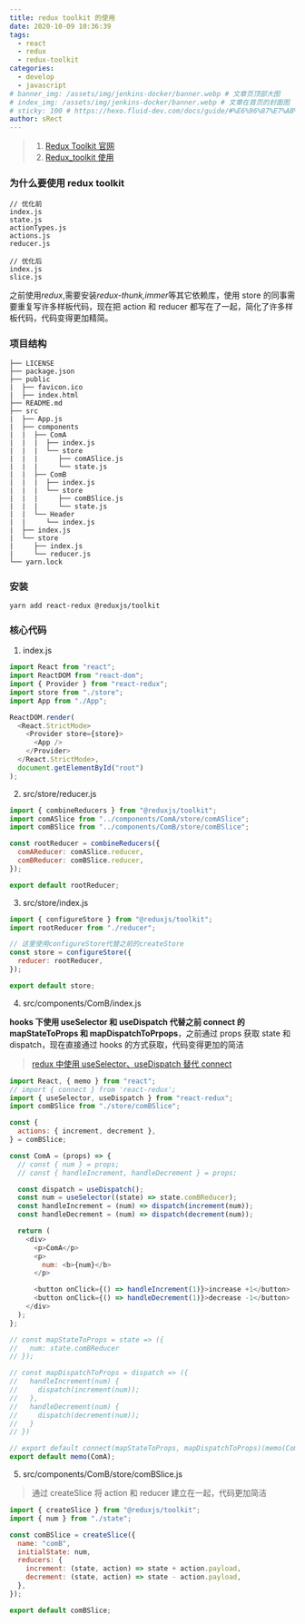 ```yaml
---
title: redux toolkit 的使用
date: 2020-10-09 10:36:39
tags:
  - react
  - redux
  - redux-toolkit
categories:
  - develop
  - javascript
# banner_img: /assets/img/jenkins-docker/banner.webp # 文章页顶部大图
# index_img: /assets/img/jenkins-docker/banner.webp # 文章在首页的封面图
# sticky: 100 # https://hexo.fluid-dev.com/docs/guide/#%E6%96%87%E7%AB%A0%E6%8E%92%E5%BA%8F
author: sRect
---
```


> 1. [Redux Toolkit 官网](https://redux-toolkit.js.org/)
> 2. [Redux_toolkit 使用](https://www.51hint.com/posts/redux_toolkit/)

### 为什么要使用 redux toolkit

```
// 优化前
index.js
state.js
actionTypes.js
actions.js
reducer.js

// 优化后
index.js
slice.js
```

之前使用*redux*,需要安装*redux-thunk,immer*等其它依赖库，使用 store 的同事需要重复写许多样板代码，现在把 action 和 reducer 都写在了一起，简化了许多样板代码，代码变得更加精简。

### 项目结构

```
├── LICENSE
├── package.json
├── public
|  ├── favicon.ico
|  ├── index.html
├── README.md
├── src
|  ├── App.js
|  ├── components
|  |  ├── ComA
|  |  |  ├── index.js
|  |  |  └── store
|  |  |     ├── comASlice.js
|  |  |     └── state.js
|  |  ├── ComB
|  |  |  ├── index.js
|  |  |  └── store
|  |  |     ├── comBSlice.js
|  |  |     └── state.js
|  |  └── Header
|  |     └── index.js
|  ├── index.js
|  └── store
|     ├── index.js
|     └── reducer.js
└── yarn.lock
```

### 安装

```shell
yarn add react-redux @reduxjs/toolkit
```

### 核心代码

1. index.js

```javascript
import React from "react";
import ReactDOM from "react-dom";
import { Provider } from "react-redux";
import store from "./store";
import App from "./App";

ReactDOM.render(
  <React.StrictMode>
    <Provider store={store}>
      <App />
    </Provider>
  </React.StrictMode>,
  document.getElementById("root")
);
```

2. src/store/reducer.js

```javascript
import { combineReducers } from "@reduxjs/toolkit";
import comASlice from "../components/ComA/store/comASlice";
import comBSlice from "../components/ComB/store/comBSlice";

const rootReducer = combineReducers({
  comAReducer: comASlice.reducer,
  comBReducer: comBSlice.reducer,
});

export default rootReducer;
```

3. src/store/index.js

```javascript
import { configureStore } from "@reduxjs/toolkit";
import rootReducer from "./reducer";

// 这里使用configureStore代替之前的createStore
const store = configureStore({
  reducer: rootReducer,
});

export default store;
```

4. src/components/ComB/index.js

**hooks 下使用 useSelector 和 useDispatch 代替之前 connect 的 mapStateToProps 和 mapDispatchToPrpops**，之前通过 props 获取 state 和 dispatch，现在直接通过 hooks 的方式获取，代码变得更加的简洁

> [redux 中使用 useSelector、useDispatch 替代 connect](https://blog.csdn.net/vitaviva/article/details/104508139)

```javascript
import React, { memo } from "react";
// import { connect } from 'react-redux';
import { useSelector, useDispatch } from "react-redux";
import comBSlice from "./store/comBSlice";

const {
  actions: { increment, decrement },
} = comBSlice;

const ComA = (props) => {
  // const { num } = props;
  // const { handleIncrement, handleDecrement } = props;

  const dispatch = useDispatch();
  const num = useSelector((state) => state.comBReducer);
  const handleIncrement = (num) => dispatch(increment(num));
  const handleDecrement = (num) => dispatch(decrement(num));

  return (
    <div>
      <p>ComA</p>
      <p>
        num: <b>{num}</b>
      </p>

      <button onClick={() => handleIncrement(1)}>increase +1</button>
      <button onClick={() => handleDecrement(1)}>decrease -1</button>
    </div>
  );
};

// const mapStateToProps = state => ({
//   num: state.comBReducer
// });

// const mapDispatchToProps = dispatch => ({
//   handleIncrement(num) {
//     dispatch(increment(num));
//   },
//   handleDecrement(num) {
//     dispatch(decrement(num));
//   }
// })

// export default connect(mapStateToProps, mapDispatchToProps)(memo(ComA));
export default memo(ComA);
```

5. src/components/ComB/store/comBSlice.js

> 通过 createSlice 将 action 和 reducer 建立在一起，代码更加简洁

```javascript
import { createSlice } from "@reduxjs/toolkit";
import { num } from "./state";

const comBSlice = createSlice({
  name: "comB",
  initialState: num,
  reducers: {
    increment: (state, action) => state + action.payload,
    decrement: (state, action) => state - action.payload,
  },
});

export default comBSlice;
```
